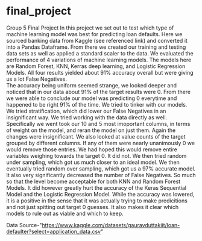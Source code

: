 # final_project
Group 5 Final Project
In this project we set out to test which type of machine learning model was best for predicting loan defaults.  Here we sourced banking data from Kaggle (see referenced link) and converted it into a Pandas Dataframe.  From there we created our training and testing data sets as well as applied a standard scaler to the data.  We evaluated the performance of 4 variations of machine learning models.  The models here are Random Forest, KNN, Kerras deep learning, and Logistic Regression Models. All four results yielded about 91% accuracy overall but were giving us a lot False Negatives.  
The accuracy being uniform seemed strange, we looked deeper and noticed that in our data about 91% of the target results were 0. From there we were able to conclude our model was predicting 0 everytime and happened to be right 91% of the time. We tried to tinker with our models. We tried stratification, which did lower our False Negatives in an insignificant way.  We tried working with the data directly as well.  Specifically we went took our 10 and 5 most imoportant columns, in terms of weight on the model, and reran the model on just them.  Again the changes were insignificant.  We also looked at value counts of the target grouped by different columns. If any of them were nearly unanimously 0 we would remove those entries.  We had hoped this would remove entire variables weighing towards the target 0. It did not. 
We then tried random under sampling, which got us much closer to an ideal model. We then eventually tried random over sampling, which got us a 97% accurate model. It also very significantly decreased the number of False Negatives. So much so that the level become acceptable for both KNN and Random Forest Models.  It did however greatly hurt the accuracy of the Keras Sequential Model and the Logistic Regression Model.  While the accuracy was lowered, it is a positive in the sense that it was actually trying to make predicitions and not just spitting out target 0 guesses. It also makes it clear which models to rule out as viable and which to keep. 


Data Source-"https://www.kaggle.com/datasets/gauravduttakiit/loan-defaulter?select=application_data.csv"
